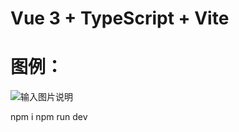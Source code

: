 
# Vue 3 + TypeScript + Vite
# 图例：
![输入图片说明](public/public/a6f96990ec65498cb672f2f1de61669f.gif)

npm i
npm run dev


